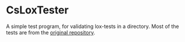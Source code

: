 
# CsLoxTester

A simple test program, for validating lox-tests in a directory. Most of the tests are from the [original repository](https://github.com/munificent/craftinginterpreters/tree/master/test).

